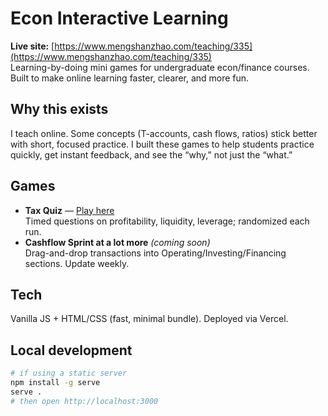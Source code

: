 # Econ Interactive Learning

**Live site:** [https://www.mengshanzhao.com/teaching/335](https://www.mengshanzhao.com/teaching/335)  
Learning-by-doing mini games for undergraduate econ/finance courses. Built to make online learning faster, clearer, and more fun.

## Why this exists
I teach online. Some concepts (T-accounts, cash flows, ratios) stick better with short, focused practice. I built these games to help students practice quickly, get instant feedback, and see the “why,” not just the “what.”

## Games
- **Tax Quiz** — [Play here](https://www.mengshanzhao.com/teaching/335/chapter-1)  
  Timed questions on profitability, liquidity, leverage; randomized each run.
- **Cashflow Sprint at a lot more** *(coming soon)*  
  Drag-and-drop transactions into Operating/Investing/Financing sections. Update weekly.

## Tech
Vanilla JS + HTML/CSS (fast, minimal bundle). Deployed via Vercel.  

## Local development
```bash
# if using a static server
npm install -g serve
serve .
# then open http://localhost:3000
